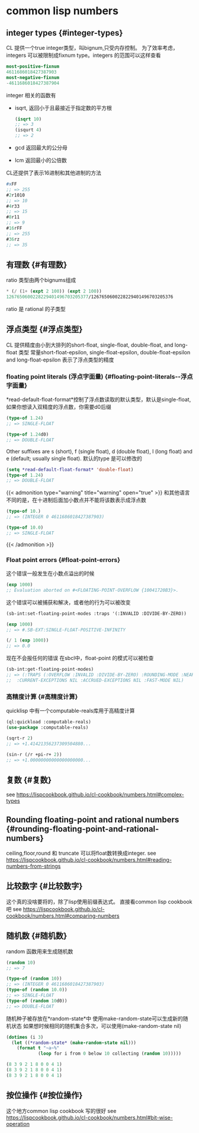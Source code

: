 # common lisp numbers


<!--more-->


## integer types {#integer-types}

CL 提供一个true integer类型，叫bignum,只受内存控制。
为了效率考虑，integers 可以被限制成fixnum type。integers 的范围可以这样查看

```lisp
most-positive-fixnum
4611686018427387903
most-negative-fixnum
-4611686018427387904
```

integer 相关的函数有

-   isqrt, 返回小于且最接近于指定数的平方根

    ```lisp
    (isqrt 10)
    ;; => 3
    (isqurt 4)
    ;; => 2
    ```
-   gcd 返回最大的公分母
-   lcm 返回最小的公倍数

CL还提供了表示16进制和其他进制的方法

```lisp
#xFF
;; => 255
#2r1010
;; => 10
#4r33
;; => 15
#8r11
;; => 9
#16rFF
;; => 255
#36rz
;; => 35
```


## 有理数 {#有理数}

ratio 类型由两个bignums组成

```lisp
* (/ (1+ (expt 2 100)) (expt 2 100))
1267650600228229401496703205377/1267650600228229401496703205376
```

ratio 是 rational 的子类型


## 浮点类型 {#浮点类型}

CL 提供精度由小到大排列的short-float, single-float, double-float, and long-float 类型
常量short-float-epsilon, single-float-epsilon, double-float-epsilon and long-float-epsilon 表示了浮点类型的精度


### floating point literals (浮点字面量) {#floating-point-literals--浮点字面量}

\*read-default-float-format\*控制了浮点数读取的默认类型，默认是single-float,如果你想读入双精度的浮点数，你需要d0后缀

```lisp
(type-of 1.24)
;; => SINGLE-FLOAT

(type-of 1.24d0)
;; => DOUBLE-FLOAT
```

Other suffixes are s (short), f (single float), d (double float), l (long float) and e (default; usually single float).
默认的type 是可以修改的

```lisp
(setq *read-default-float-format* 'double-float)
(type-of 1.24)
;; => DOUBLE-FLOAT
```

{{< admonition type="warning" title="warning" open="true" >}}
和其他语言不同的是，在十进制后面加小数点并不能将该数表示成浮点数

```lisp
(type-of 10.)
;; => (INTEGER 0 4611686018427387903)

(type-of 10.0)
;; => SINGLE-FLOAT
```
{{< /admonition >}}


### Float point errors {#float-point-errors}

这个错误一般发生在小数点溢出的时候

```lisp
(exp 1000)
;; Evaluation aborted on #<FLOATING-POINT-OVERFLOW {10041720B3}>.
```

这个错误可以被捕获和解决，或者他的行为可以被改变

```lisp
(sb-int:set-floating-point-modes :traps '(:INVALID :DIVIDE-BY-ZERO))

(exp 1000)
;; => #.SB-EXT:SINGLE-FLOAT-POSITIVE-INFINITY

(/ 1 (exp 1000))
;; => 0.0
```

现在不会报任何的错误
在sbcl中，float-point 的模式可以被检查

```lisp
(sb-int:get-floating-point-modes)
;; => (:TRAPS (:OVERFLOW :INVALID :DIVIDE-BY-ZERO) :ROUNDING-MODE :NEAREST
;;  :CURRENT-EXCEPTIONS NIL :ACCRUED-EXCEPTIONS NIL :FAST-MODE NIL)
```


### 高精度计算 {#高精度计算}

quicklisp 中有一个computable-reals库用于高精度计算

```lisp
(ql:quickload :computable-reals)
(use-package :computable-reals)

(sqrt-r 2)
;; => +1.41421356237309504880...

(sin-r (/r +pi-r+ 2))
;; => +1.00000000000000000000...
```


## 复数 {#复数}

see <https://lispcookbook.github.io/cl-cookbook/numbers.html#complex-types>


## Rounding floating-point and rational numbers {#rounding-floating-point-and-rational-numbers}

ceiling,floor,round 和 truncate 可以将float数转换成integer.
see <https://lispcookbook.github.io/cl-cookbook/numbers.html#reading-numbers-from-strings>


## 比较数字 {#比较数字}

这个真的没啥要将的，除了lisp使用前缀表达式。
直接看common lisp cookbook吧
see <https://lispcookbook.github.io/cl-cookbook/numbers.html#comparing-numbers>


## 随机数 {#随机数}

random 函数用来生成随机数

```lisp
(random 10)
;; => 7

(type-of (random 10))
;; => (INTEGER 0 4611686018427387903)
(type-of (random 10.0))
;; => SINGLE-FLOAT
(type-of (random 10d0))
;; => DOUBLE-FLOAT
```

随机种子被存放在\*random-state\*中 使用make-random-state可以生成新的随机状态
如果想时候相同的随机集合多次，可以使用(make-random-state nil)

```lisp
(dotimes (i 3)
  (let ((*random-state* (make-random-state nil)))
    (format t "~a~%"
            (loop for i from 0 below 10 collecting (random 10)))))

(8 3 9 2 1 8 0 0 4 1)
(8 3 9 2 1 8 0 0 4 1)
(8 3 9 2 1 8 0 0 4 1)
```


## 按位操作 {#按位操作}

这个地方common lisp cookbook 写的很好
see <https://lispcookbook.github.io/cl-cookbook/numbers.html#bit-wise-operation>

